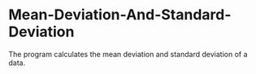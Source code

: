 # Mean-Deviation-And-Standard-Deviation
The program calculates the mean deviation and standard deviation of a data.
